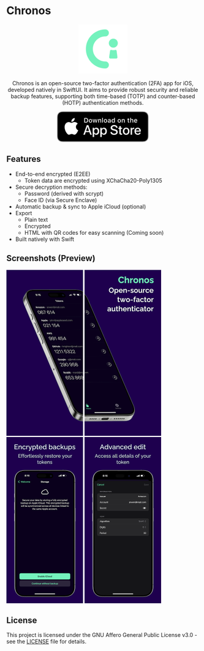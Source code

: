 # Chronos

<p align="center">
  <img src=".github/assets/logo.png" width="128"/>
</p>

<p align="center">
Chronos is an open-source two-factor authentication (2FA) app for iOS, developed natively in SwiftUI. It aims to provide robust security and reliable backup features, supporting both time-based (TOTP) and counter-based (HOTP) authentication methods.
</p>

<p align="center">
  <a href="https://apps.apple.com/app/chronos-authenticator/id6503929490">
    <img src=".github/assets/Download_on_the_App_Store.svg"/>
  </a>
</p>

## Features

- End-to-end encrypted (E2EE)
    - Token data are encrypted using XChaCha20-Poly1305
- Secure decryption methods:
  - Password (derived with scrypt)
  - Face ID (via Secure Enclave)
- Automatic backup & sync to Apple iCloud (optional)
- Export
    - Plain text
    - Encrypted
    - HTML with QR codes for easy scanning (Coming soon)
- Built natively with Swift

## Screenshots (Preview)

[<img width=200 alt="Overview 1" src=".github/assets/previews/1.png?raw=true">](.github/assets/previews/1.png?raw=true)
[<img width=200 alt="Overview 2" src=".github/assets/previews/2.png?raw=true">](.github/assets/previews/2.png?raw=true)
[<img width=200 alt="Encrypted Backups" src=".github/assets/previews/4.png?raw=true">](.github/assets/previews/4.png?raw=true)
[<img width=200 alt="Adv. Edit" src=".github/assets/previews/5.png?raw=true">](.github/assets/previews/5.png?raw=true)

## License

This project is licensed under the GNU Affero General Public License v3.0 - see the [LICENSE](LICENSE) file for details.
